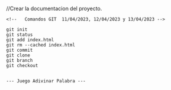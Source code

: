 //Crear la documentacion del proyecto.

    <!--   Comandos GIT  11/04/2023, 12/04/2023 y 13/04/2023 -->

    git init
    git status
    git add index.html
    git rm --cached index.html
    git commit
    git clone 
    git branch
    git checkout


    --- Juego Adivinar Palabra ---

